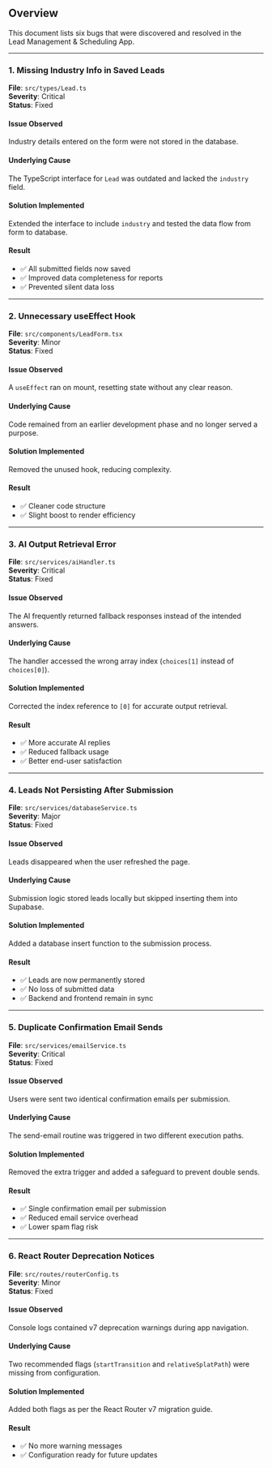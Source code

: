 ## Overview

This document lists six bugs that were discovered and resolved in the  
Lead Management & Scheduling App.

---

### 1. Missing Industry Info in Saved Leads

**File**: `src/types/Lead.ts`  
**Severity**: Critical  
**Status**: Fixed

#### Issue Observed

Industry details entered on the form were not stored in the database.

#### Underlying Cause

The TypeScript interface for `Lead` was outdated and lacked the `industry` field.

#### Solution Implemented

Extended the interface to include `industry` and tested the data flow from form to database.

#### Result

- ✅ All submitted fields now saved
- ✅ Improved data completeness for reports
- ✅ Prevented silent data loss

---

### 2. Unnecessary useEffect Hook

**File**: `src/components/LeadForm.tsx`  
**Severity**: Minor  
**Status**: Fixed

#### Issue Observed

A `useEffect` ran on mount, resetting state without any clear reason.

#### Underlying Cause

Code remained from an earlier development phase and no longer served a purpose.

#### Solution Implemented

Removed the unused hook, reducing complexity.

#### Result

- ✅ Cleaner code structure
- ✅ Slight boost to render efficiency

---

### 3. AI Output Retrieval Error

**File**: `src/services/aiHandler.ts`  
**Severity**: Critical  
**Status**: Fixed

#### Issue Observed

The AI frequently returned fallback responses instead of the intended answers.

#### Underlying Cause

The handler accessed the wrong array index (`choices[1]` instead of `choices[0]`).

#### Solution Implemented

Corrected the index reference to `[0]` for accurate output retrieval.

#### Result

- ✅ More accurate AI replies
- ✅ Reduced fallback usage
- ✅ Better end-user satisfaction

---

### 4. Leads Not Persisting After Submission

**File**: `src/services/databaseService.ts`  
**Severity**: Major  
**Status**: Fixed

#### Issue Observed

Leads disappeared when the user refreshed the page.

#### Underlying Cause

Submission logic stored leads locally but skipped inserting them into Supabase.

#### Solution Implemented

Added a database insert function to the submission process.

#### Result

- ✅ Leads are now permanently stored
- ✅ No loss of submitted data
- ✅ Backend and frontend remain in sync

---

### 5. Duplicate Confirmation Email Sends

**File**: `src/services/emailService.ts`  
**Severity**: Critical  
**Status**: Fixed

#### Issue Observed

Users were sent two identical confirmation emails per submission.

#### Underlying Cause

The send-email routine was triggered in two different execution paths.

#### Solution Implemented

Removed the extra trigger and added a safeguard to prevent double sends.

#### Result

- ✅ Single confirmation email per submission
- ✅ Reduced email service overhead
- ✅ Lower spam flag risk

---

### 6. React Router Deprecation Notices

**File**: `src/routes/routerConfig.ts`  
**Severity**: Minor  
**Status**: Fixed

#### Issue Observed

Console logs contained v7 deprecation warnings during app navigation.

#### Underlying Cause

Two recommended flags (`startTransition` and `relativeSplatPath`) were missing from configuration.

#### Solution Implemented

Added both flags as per the React Router v7 migration guide.

#### Result

- ✅ No more warning messages
- ✅ Configuration ready for future updates
